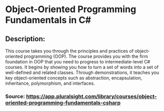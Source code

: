 # Object-Oriented Programming Fundamentals in C#

## Description:<bt/>
This course takes you through the principles and practices of object-oriented programming (OOP). 
The course provides you with the firm foundation in OOP that you need to progress to intermediate-level C# courses. 
It begins by showing you how to turn a set of words into a set of well-defined and related classes. Through demonstrations, 
it teaches you key object-oriented concepts such as abstraction, encapsulation, inheritance, polymorphism, and interfaces.

### Source: https://app.pluralsight.com/library/courses/object-oriented-programming-fundamentals-csharp

